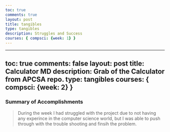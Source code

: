 ```yaml
---
toc: true
comments: true
layout: post
title: tangibles
type: tangibles
description: Struggles and Success
courses: { compsci: {week: 1} }
---
```


---
toc: true
comments: false
layout: post
title: Calculator MD
description: Grab of the Calculator from APCSA repo.
type: tangibles
courses: { compsci: {week: 2} }
---

### Summary of Accomplishments
> During the week I had struggled with the project due to not having any experince in the computer science world, but I was able to push through with the trouble shooting and finsih the problem. 